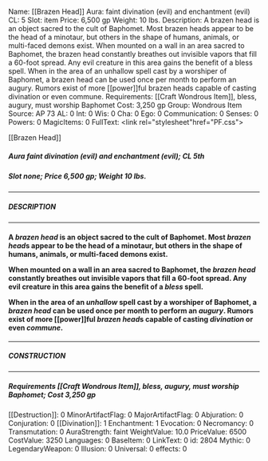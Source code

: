 Name: [[Brazen Head]]
Aura: faint divination (evil) and enchantment (evil)
CL: 5
Slot: item
Price: 6,500 gp
Weight: 10 lbs.
Description: A brazen head is an object sacred to the cult of Baphomet. Most brazen heads appear to be the head of a minotaur, but others in the shape of humans, animals, or multi-faced demons exist. When mounted on a wall in an area sacred to Baphomet, the brazen head constantly breathes out invisible vapors that fill a 60-foot spread. Any evil creature in this area gains the benefit of a bless spell. When in the area of an unhallow spell cast by a worshiper of Baphomet, a brazen head can be used once per month to perform an augury. Rumors exist of more [[power]]ful brazen heads capable of casting divination or even commune.
Requirements: [[Craft Wondrous Item]], bless, augury, must worship Baphomet
Cost: 3,250 gp
Group: Wondrous Item
Source: AP 73
AL: 0
Int: 0
Wis: 0
Cha: 0
Ego: 0
Communication: 0
Senses: 0
Powers: 0
MagicItems: 0
FullText: <link rel="stylesheet"href="PF.css"><div class="heading"><p class="alignleft">[[Brazen Head]]</p><div style="clear: both;"></div></div><div><h5><b>Aura </b>faint divination (evil) and enchantment (evil); <b>CL </b>5th</h5><h5><b>Slot </b>none; <b>Price </b>6,500 gp; <b>Weight </b>10 lbs.</h5></div><hr/><div><h5><b>DESCRIPTION</b></h5></div><hr/><div><h4><p>A <i>brazen head</i> is an object sacred to the cult of Baphomet. Most <i>brazen head</i>s appear to be the head of a minotaur, but others in the shape of humans, animals, or multi-faced demons exist. </p><p>When mounted on a wall in an area sacred to Baphomet, the <i>brazen head</i> constantly breathes out invisible vapors that fill a 60-foot spread. Any evil creature in this area gains the benefit of a <i>bless</i> spell. </p><p>When in the area of an <i>unhallow</i> spell cast by a worshiper of Baphomet, a <i>brazen head</i> can be used once per month to perform an <i>augury</i>. Rumors exist of more [[power]]ful <i>brazen head</i>s capable of casting <i>divination</i> or even <i>commune</i>.</p></h4></div><hr/><div><h5><b>CONSTRUCTION</b></h5></div><hr/><div><h5><b>Requirements </b>[[Craft Wondrous Item]], <i>bless</i>, <i>augury</i>, <i>must worship Baphomet</i>; <b>Cost </b>3,250 gp</h5></div>
[[Destruction]]: 0
MinorArtifactFlag: 0
MajorArtifactFlag: 0
Abjuration: 0
Conjuration: 0
[[Divination]]: 1
Enchantment: 1
Evocation: 0
Necromancy: 0
Transmutation: 0
AuraStrength: faint
WeightValue: 10.0
PriceValue: 6500
CostValue: 3250
Languages: 0
BaseItem: 0
LinkText: 0
id: 2804
Mythic: 0
LegendaryWeapon: 0
Illusion: 0
Universal: 0
effects: 0
